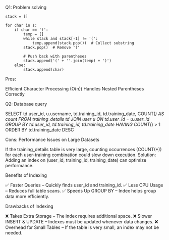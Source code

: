 Q1: Problem solving 

    stack = []
    
    for char in s:
        if char == ')':
            temp = []
            while stack and stack[-1] != '(':
                temp.append(stack.pop())  # Collect substring
            stack.pop()  # Remove '('
            
            # Push back with parentheses
            stack.append('(' + ''.join(temp) + ')')
        else:
            stack.append(char)

  Pros:

Efficient Character Processing (O(n))
Handles Nested Parentheses Correctly

Q2: Database query

SELECT 
    td.user_id,
    u.username,
    td.training_id,
    td.training_date,
    COUNT(*) AS count
FROM training_details td
JOIN user u ON td.user_id = u.user_id
GROUP BY td.user_id, td.training_id, td.training_date
HAVING COUNT(*) > 1
ORDER BY td.training_date DESC


Cons: 
Performance Issues on Large Datasets

If the training_details table is very large, counting occurrences (COUNT(*)) for each user-training combination could slow down execution.
Solution: Adding an index on (user_id, training_id, training_date) can optimize performance.

Benefits of Indexing

✅ Faster Queries – Quickly finds user_id and training_id.
✅ Less CPU Usage – Reduces full table scans.
✅ Speeds Up GROUP BY – Index helps group data more efficiently.



Drawbacks of Indexing

❌ Takes Extra Storage – The index requires additional space.
❌ Slower INSERT & UPDATE – Indexes must be updated whenever data changes.
❌ Overhead for Small Tables – If the table is very small, an index may not be needed.
